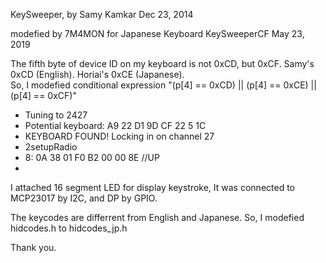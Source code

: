  KeySweeper, by Samy Kamkar
 Dec 23, 2014

 modefied by 7M4MON for Japanese Keyboard
 KeySweeperCF
 May 23, 2019

 The fifth byte of device ID on my keyboard is not 0xCD, but 0xCF.
 Samy's 0xCD (English).
 Horiai's 0xCE (Japanese).  
 So, I modefied conditional expression "(p[4] == 0xCD) || (p[4] == 0xCE) ||(p[4] == 0xCF)"

 * Tuning to 2427
 * Potential keyboard: A9 22 D1 9D CF 22 5 1C 
 * KEYBOARD FOUND! Locking in on channel 27
 * 2setupRadio
 *    8: 0A 38  01 F0  B2 00  00 8E          //UP
 * 

 I attached 16 segment LED for display keystroke, 
 It was connected to MCP23017 by I2C, and DP by GPIO.   

 The keycodes are differrent from English and Japanese.
 So, I modefied hidcodes.h to hidcodes_jp.h

 Thank you.
